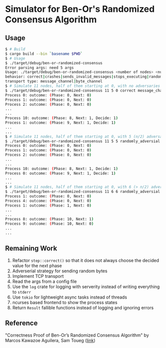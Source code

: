 Simulator for Ben-Or's Randomized Consensus Algorithm
=====================================================

Usage
-----
```bash
$ # Build
$ cargo build --bin `basename $PWD`
$ # Usage
$ ./target/debug/ben-or-randomized-consensus
Error parsing args: need 5 args
Usage: ./target/debug/ben-or-randomized-consensus <number of nodes> <number of zeros> <number of adversaries> <behavior> <transport type
behavior: correct|crashes|sends_invalid_messages|stops_executing|randomly_adversial
transport type: message_channel|byte_channel
$ # Simulate 11 nodes, half of them starting at 0, with no adversaries
$ ./target/debug/ben-or-randomized-consensus 11 5 0 correct message_channel 2>/dev/null
Process 0: outcome: (Phase: 0, Next: 0)
Process 1: outcome: (Phase: 0, Next: 0)
Process 2: outcome: (Phase: 0, Next: 0)
...
...
Process 10: outcome: (Phase: 8, Next: 1, Decide: 1)
Process 1: outcome: (Phase: 9, Next: 1, Decide: 1)
...
...
$ # Simulate 11 nodes, half of them starting at 0, with 5 (n/2) adversaries each with a random adverserial behavior
$ ./target/debug/ben-or-randomized-consensus 11 5 5 randomly_adversial message_channel 2>/dev/null
Process 0: outcome: (Phase: 0, Next: 0)
Process 1: outcome: (Phase: 0, Next: 0)
Process 2: outcome: (Phase: 0, Next: 0)
...
...
Process 10: outcome: (Phase: 8, Next: 1, Decide: 1)
Process 0: outcome: (Phase: 9, Next: 1, Decide: 1)
...
...
$ # Simulate 11 nodes, half of them starting at 0, with 6 (> n/2) adversaries each with a random adverserial behavior
$ ./target/debug/ben-or-randomized-consensus 11 6 6 randomly_adversial message_channel 2>/dev/null
Process 1: outcome: (Phase: 0, Next: 0)
Process 4: outcome: (Phase: 0, Next: 0)
Process 1: outcome: (Phase: 1, Next: 0)
...
...
Process 8: outcome: (Phase: 10, Next: 1)
Process 9: outcome: (Phase: 10, Next: 0)
...
...
```

Remaining Work
--------------
1. Refactor `step::correct()` so that it does not always choose the decided value for the next phase
1. Adverserial strategy for sending random bytes
1. Implement TCP transport
1. Read the args from a config file
1. Use the `log` crate for logging with serverity instead of writing everything to `stderr`
1. Use `tokio` for lightweight async tasks instead of threads
1. ncurses based frontend to show the process states
1. Return `Result` fallible functions instead of logging and ignoring errors

Reference
---------
"Correctness Proof of Ben-Or’s Randomized Consensus Algorithm" by Marcos Kawazoe Aguilera, Sam Toueg ([link](http://disi.unitn.it/~montreso/ds/syllabus/papers/AguileraToeug-CorrecnessBenOr.pdf))
